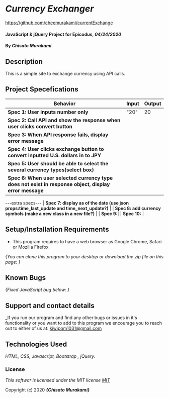 # _Currency Exchanger_

https://github.com/cheemurakami/currentExchange

#### JavaScript & jQuery Project for Epicodus, _04/24/2020_

#### By _**Chisato Murakami**_

## Description
This is a simple site to exchange currency using API calls.

## Project Specefications

|  Behavior                 |  Input  | Output
|---------------------------|---------|-------
| **Spec 1: User inputs number only**| "20"| 20
| **Spec 2: Call API and show the response when user clicks convert button**| |
| **Spec 3: When API response fails, display error message** | |
| **Spec 4: User clicks exchange button to convert inputted U.S. dollars in to JPY** | |
| **Spec 5: User should be able to select the several currency types(select box)** | |
| **Spec 6: When user selected currency type does not exist in response object, display error message** | |
---extra specs---
| **Spec 7: display as of the date (use json props:time_last_update and time_next_update?)**    |
| **Spec 8: add currency symbols (make a new class in a new file?)**    |
| **Spec 9:**|
| **Spec 10:**    |



## Setup/Installation Requirements

* This program requires to have a web browser as Google Chrome, Safari or Mozilla Firefox

_{You can clone this program to your desktop or download the zip file on this page: }_

## Known Bugs

_{Fixed JavaScript bug below:
  }_

## Support and contact details

_If you run our program and find any other bugs or issues in it's functionality or you want to add to this program we encourage you to reach out to either of us at: kiwipom1031@gmail.com

## Technologies Used

_HTML, CSS, Javascript, Bootstrap , jQuery._

### License

*This softwar is licensed under the MIT license [MIT](https://en.wikipedia.org/wiki/MIT_License)*

Copyright (c) 2020 **_{Chisato Murakami}_**
